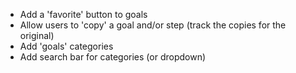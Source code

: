 - Add a 'favorite' button to goals
- Allow users to 'copy' a goal and/or step (track the copies for the original)
- Add 'goals' categories
- Add search bar for categories (or dropdown)
